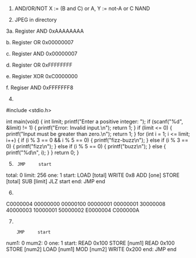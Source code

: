 1. AND/OR/NOT X := (B and C) or A, Y := not-A or C
   NAND 

2. JPEG in directory

3a. Register AND 0xAAAAAAAA

b. Register OR 0x00000007

c. Register AND 0x00000007

d. Register OR 0xFFFFFFFF

e. Register XOR 0xC0000000

f. Regiser AND 0xFFFFFFF8

4.
#include <stdio.h>

int main(void) {
    int limit;
    printf("Enter a positive integer: ");
    if (scanf("%d", &limit) != 1) {
        printf("Error: Invalid input.\n");
        return 1;
    }
    if (limit <= 0) {
        printf("Input must be greater than zero.\n");
        return 1;
    }
    for (int i = 1; i <= limit; i++) {
        if (i % 3 == 0 && i % 5 == 0) {
            printf("fizz-buzz\n");
        } else if (i % 3 == 0) {
            printf("fizz\n");
        } else if (i % 5 == 0) {
            printf("buzz\n");
        } else {
            printf("%d\n", i);
        }
    }
    return 0;
}

5.
        JMP     start
total:  0
limit:  256
one:    1
start:  LOAD    [total]
        WRITE   0x8
        ADD     [one]
        STORE   [total]
        SUB     [limit]
        JLZ     start
end:    JMP     end

6.  
C0000004
00000000
00000100
00000001
00000001
30000008
40000003
10000001
50000002
E0000004
C000000A

7. 

        JMP     start
num1:   0
mum2:   0
one:    1
start:  READ    0x100
        STORE   [num1]
        READ    0x100
        STORE   [num2]
        LOAD    [num1]
        MOD     [num2]
        WRITE   0x200
end:    JMP     end
